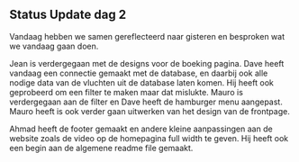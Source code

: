 ## Status Update dag 2

Vandaag hebben we samen gereflecteerd naar gisteren en besproken wat we vandaag gaan doen.  

Jean is verdergegaan met de designs voor de boeking pagina. 
Dave heeft vandaag een connectie gemaakt met de database, en daarbij ook alle nodige data van de vluchten uit de database laten komen. Hij heeft ook geprobeerd om een filter te maken maar dat mislukte. Mauro is verdergegaan aan de filter en Dave heeft de hamburger menu aangepast. Mauro heeft is ook verder gaan uitwerken van het design van de frontpage. 

Ahmad heeft de footer gemaakt en andere kleine aanpassingen aan de website zoals de video op de homepagina full width te geven. Hij heeft ook een begin aan de algemene readme file gemaakt. 